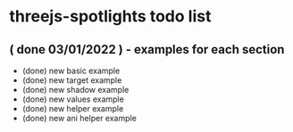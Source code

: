 # threejs-spotlights todo list


## ( done 03/01/2022 ) - examples for each section
* (done) new basic example
* (done) new target example
* (done) new shadow example
* (done) new values example
* (done) new helper example
* (done) new ani helper example

